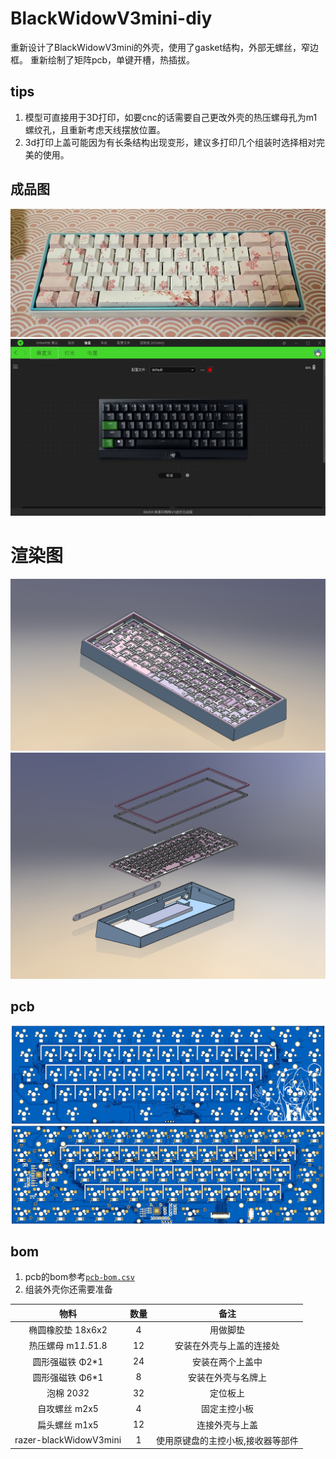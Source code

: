 # BlackWidowV3mini-diy

重新设计了BlackWidowV3mini的外壳，使用了gasket结构，外部无螺丝，窄边框。
重新绘制了矩阵pcb，单键开槽，热插拔。



## tips
1. 模型可直接用于3D打印，如要cnc的话需要自己更改外壳的热压螺母孔为m1螺纹孔，且重新考虑天线摆放位置。
2. 3d打印上盖可能因为有长条结构出现变形，建议多打印几个组装时选择相对完美的使用。

## 成品图

![实物](doc/3.jpg)
![驱动](doc/4.png)

# 渲染图
![渲染](doc/1.png)
![爆炸](doc/2.png)

## pcb
![pcb1](doc/pcb1.png)
![pcb2](doc/pcb2.png)


## bom
1. pcb的bom参考[`pcb-bom.csv`](doc/pcb-bom.csv)
2. 组装外壳你还需要准备

|物料|数量|备注|
|:-:|:-:|:-:|
|椭圆橡胶垫 18x6x2|4|用做脚垫|
|热压螺母 m1*1.5*1.8|12|安装在外壳与上盖的连接处|
|圆形强磁铁 Φ2*1|24|安装在两个上盖中|
|圆形强磁铁 Φ6*1|8|安装在外壳与名牌上|
|泡棉 20*3*2|32|定位板上|
|自攻螺丝 m2x5|4|固定主控小板|
|扁头螺丝 m1x5|12|连接外壳与上盖|
|razer-blackWidowV3mini|1|使用原键盘的主控小板,接收器等部件|

